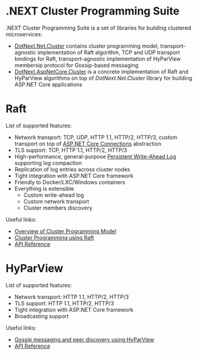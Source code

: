 .NEXT Cluster Programming Suite
====
.NEXT Cluster Programming Suite is a set of libraries for building clustered microservices:
* [DotNext.Net.Cluster](https://www.nuget.org/packages/DotNext.Net.Cluster/) contains cluster programming model, transport-agnostic implementation of Raft algorithm, TCP and UDP transport bindings for Raft, transport-agnostic implementation of HyParView membersip protocol for Gossip-based messaging
* [DotNext.AspNetCore.Cluster](https://www.nuget.org/packages/DotNext.AspNetCore.Cluster/) is a concrete implementation of Raft and HyParView algorithms on top of _DotNext.Net.Cluster_ library for building ASP.NET Core applications

# Raft
List of supported features:
* Network transport: TCP, UDP, HTTP 1.1, HTTP/2, HTTP/3, custom transport on top of [ASP.NET Core Connections](https://docs.microsoft.com/en-us/dotnet/api/microsoft.aspnetcore.connections) abstraction
* TLS support: TCP, HTTP 1.1, HTTP/2, HTTP/3
* High-performance, general-purpose [Persistent Write-Ahead Log](https://dotnet.github.io/dotNext/features/cluster/wal.html) supporting log compaction
* Replication of log entries across cluster nodes
* Tight integration with ASP.NET Core framework
* Friendly to Docker/LXC/Windows containers
* Everything is extensible
    * Custom write-ahead log
    * Custom network transport
    * Cluster members discovery

Useful links:
* [Overview of Cluster Programming Model](https://dotnet.github.io/dotNext/features/cluster/index.html)
* [Cluster Programming using Raft](https://dotnet.github.io/dotNext/features/cluster/raft.html)
* [API Reference](https://dotnet.github.io/dotNext/api/DotNext.Net.Cluster.Consensus.Raft.html)

# HyParView
List of supported features:
* Network transport: HTTP 1.1, HTTP/2, HTTP/3
* TLS support: HTTP 1.1, HTTP/2, HTTP/3
* Tight integration with ASP.NET Core framework
* Broadcasting support

Useful links:
* [Gossip messaging and peer discovery using HyParView](https://dotnet.github.io/dotNext/features/cluster/gossip.html)
* [API Reference](https://dotnet.github.io/dotNext/api/DotNext.Net.Cluster.Discovery.HyParView.html)